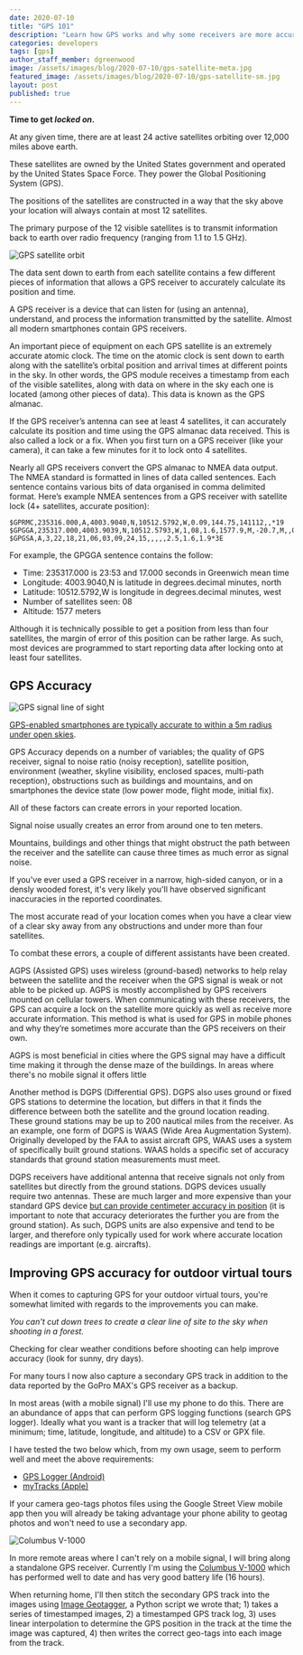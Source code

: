 ```yaml
---
date: 2020-07-10
title: "GPS 101"
description: "Learn how GPS works and why some receivers are more accurate than others"
categories: developers
tags: [gps]
author_staff_member: dgreenwood
image: /assets/images/blog/2020-07-10/gps-satellite-meta.jpg
featured_image: /assets/images/blog/2020-07-10/gps-satellite-sm.jpg
layout: post
published: true
---
```


**Time to get _locked on_.**

At any given time, there are at least 24 active satellites orbiting over 12,000 miles above earth.

These satellites are owned by the United States government and operated by the United States Space Force. They power the Global Positioning System (GPS).

The positions of the satellites are constructed in a way that the sky above your location will always contain at most 12 satellites.

The primary purpose of the 12 visible satellites is to transmit information back to earth over radio frequency (ranging from 1.1 to 1.5 GHz).

<img class="img-fluid" src="/assets/images/blog/2020-07-10/gps-satellites.gif" alt="GPS satellite orbit" title="GPS satellite orbit" />

The data sent down to earth from each satellite contains a few different pieces of information that allows a GPS receiver to accurately calculate its position and time.

A GPS receiver is a device that can listen for (using an antenna), understand, and process the information transmitted by the satellite. Almost all modern smartphones contain GPS receivers.

An important piece of equipment on each GPS satellite is an extremely accurate atomic clock. The time on the atomic clock is sent down to earth along with the satellite’s orbital position and arrival times at different points in the sky. In other words, the GPS module receives a timestamp from each of the visible satellites, along with data on where in the sky each one is located (among other pieces of data). This data is known as the GPS almanac.

If the GPS receiver’s antenna can see at least 4 satellites, it can accurately calculate its position and time using the GPS almanac data received. This is also called a lock or a fix. When you first turn on a GPS receiver (like your camera), it can take a few minutes for it to lock onto 4 satellites.

Nearly all GPS receivers convert the GPS almanac to NMEA data output. The NMEA standard is formatted in lines of data called sentences. Each sentence contains various bits of data organised in comma delimited format. Here’s example NMEA sentences from a GPS receiver with satellite lock (4+ satellites, accurate position):

```
$GPRMC,235316.000,A,4003.9040,N,10512.5792,W,0.09,144.75,141112,,*19
$GPGGA,235317.000,4003.9039,N,10512.5793,W,1,08,1.6,1577.9,M,-20.7,M,,0000*5F
$GPGSA,A,3,22,18,21,06,03,09,24,15,,,,,2.5,1.6,1.9*3E
```

For example, the GPGGA sentence contains the follow:

* Time: 235317.000 is 23:53 and 17.000 seconds in Greenwich mean time
* Longitude: 4003.9040,N is latitude in degrees.decimal minutes, north
* Latitude: 10512.5792,W is longitude in degrees.decimal minutes, west
* Number of satellites seen: 08
* Altitude: 1577 meters

Although it is technically possible to get a position from less than four satellites, the margin of error of this position can be rather large. As such, most devices are programmed to start reporting data after locking onto at least four satellites.

## GPS Accuracy

<img class="img-fluid" src="/assets/images/blog/2020-07-10/gps-signal-line-of-sight.png" alt="GPS signal line of sight" title="GPS signal line of sight" />

[GPS-enabled smartphones are typically accurate to within a 5m radius under open skies](https://www.gps.gov/systems/gps/performance/accuracy/).

GPS Accuracy depends on a number of variables; the quality of GPS receiver, signal to noise ratio (noisy reception), satellite position, environment (weather, skyline visibility, enclosed spaces, multi-path reception), obstructions such as buildings and mountains, and on smartphones the device state (low power mode, flight mode, initial fix).

All of these factors can create errors in your reported location.

Signal noise usually creates an error from around one to ten meters.

Mountains, buildings and other things that might obstruct the path between the receiver and the satellite can cause three times as much error as signal noise.

If you've ever used a GPS receiver in a narrow, high-sided canyon, or in a densly wooded forest, it's very likely you'll have observed significant inaccuracies in the reported coordinates.

The most accurate read of your location comes when you have a clear view of a clear sky away from any obstructions and under more than four satellites. 

To combat these errors, a couple of different assistants have been created.

AGPS (Assisted GPS) uses wireless (ground-based) networks to help relay between the satellite and the receiver when the GPS signal is weak or not able to be picked up. AGPS is mostly accomplished by GPS receivers mounted on cellular towers. When communicating with these receivers, the GPS can acquire a lock on the satellite more quickly as well as receive more accurate information. This method is what is used for GPS in mobile phones and why they’re sometimes more accurate than the GPS receivers on their own.

AGPS is most beneficial in cities where the GPS signal may have a difficult time making it through the dense maze of the buildings. In areas where there's no mobile signal it offers little

Another method is DGPS (Differential GPS). DGPS also uses ground or fixed GPS stations to determine the location, but differs in that it finds the difference between both the satellite and the ground location reading. These ground stations may be up to 200 nautical miles from the receiver. As an example, one form of DGPS is WAAS (Wide Area Augmentation System). Originally developed by the FAA to assist aircraft GPS, WAAS uses a system of specifically built ground stations. WAAS holds a specific set of accuracy standards that ground station measurements must meet.

DGPS receivers have additional antenna that receive signals not only from satellites but directly from the ground stations. DGPS devices usually require two antennas. These are much larger and more expensive than your standard GPS device [but can provide centimeter accuracy in position](https://en.wikipedia.org/wiki/Differential_GPS) (it is important to note that accuracy deteriorates the further you are from the ground station). As such, DGPS units are also expensive and tend to be larger, and therefore only typically used for work where accurate location readings are important (e.g. aircrafts).

## Improving GPS accuracy for outdoor virtual tours

When it comes to capturing GPS for your outdoor virtual tours, you're somewhat limited with regards to the improvements you can make.

_You can't cut down trees to create a clear line of site to the sky when shooting in a forest._

Checking for clear weather conditions before shooting can help improve accuracy (look for sunny, dry days).

For many tours I now also capture a secondary GPS track in addition to the data reported by the GoPro MAX's GPS receiver as a backup.

In most areas (with a mobile signal) I'll use my phone to do this. There are an abundance of apps that can perform GPS logging functions (search GPS logger). Ideally what you want is a tracker that will log telemetry (at a minimum; time, latitude, longitude, and altitude) to a CSV or GPX file.

I have tested the two below which, from my own usage, seem to perform well and meet the above requirements:

* [GPS Logger (Android)](https://play.google.com/store/apps/details?id=com.mendhak.gpslogger&hl=en_GB)
* [myTracks (Apple)](https://apps.apple.com/gb/app/mytracks-the-gps-logger/id358697908)

If your camera geo-tags photos files using the Google Street View mobile app then you will already be taking advantage your phone ability to geotag photos and won't need to use a secondary app.

<img class="img-fluid" src="/assets/images/blog/2020-07-10/columbus-v1000-gps-tracker.jpg" alt="Columbus V-1000" title="Columbus V-1000" />

In more remote areas where I can't rely on a mobile signal, I will bring along a standalone GPS receiver. Currently I'm using the [Columbus V-1000](https://www.amazon.com/Columbus-Barometric-Temperature-Navigation-Compatible/dp/B01IKV65QS) which has performed well to date and has very good battery life (16 hours).

When returning home, I'll then stitch the secondary GPS track into the images using [Image Geotagger](https://github.com/trek-view/image-geotagger), a Python script we wrote that; 1) takes a series of timestamped images, 2) a timestamped GPS track log, 3) uses linear interpolation to determine the GPS position in the track at the time the image was captured, 4) then writes the correct geo-tags into each image from the track.